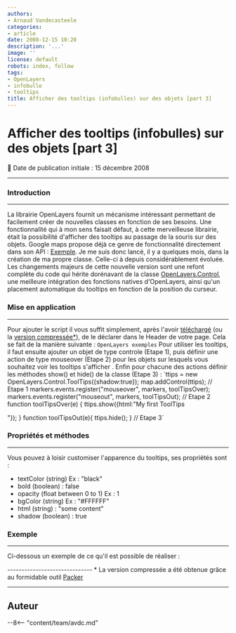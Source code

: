 ```yaml
---
authors:
- Arnaud Vandecasteele
categories:
- article
date: 2008-12-15 10:20
description: '...'
image: ''
license: default
robots: index, follow
tags:
- OpenLayers
- infobulle
- tooltips
title: Afficher des tooltips (infobulles) sur des objets [part 3]
---
```


# Afficher des tooltips (infobulles) sur des objets [part 3]


:calendar: Date de publication initiale : 15 décembre 2008


----

### Introduction




---


La librairie OpenLayers fournit un mécanisme intéressant permettant de facilement créer de nouvelles classes en fonction de ses besoins. Une fonctionnalité qui à mon sens faisait défaut, à cette merveilleuse librairie, était la possibilité d'afficher des tooltips au passage de la souris sur des objets. Google maps propose déjà ce genre de fonctionnalité directement dans son API : [Exemple](http://econym.googlepages.com/example_maptips.htm). Je me suis donc lancé, il y a quelques mois, dans la création de ma propre classe. Celle-ci à depuis considérablement évoluée. Les changements majeurs de cette nouvelle version sont une refont complète du code qui hérite dorénavant de la classe [OpenLayers.Control](http://dev.openlayers.org/releases/OpenLayers-2.7/doc/apidocs/files/OpenLayers/Control-js.html), une meilleure intégration des fonctions natives d'OpenLayers, ainsi qu'un placement automatique du tooltips en fonction de la position du curseur.


### Mise en application




---


Pour ajouter le script il vous suffit simplement, après l'avoir [téléchargé](http://ks356007.kimsufi.com/arno/lib/js/OpenLayers/lib/OpenLayers/Control/ToolTips.js) (ou la [version compressée*](http://ks356007.kimsufi.com/arno/lib/js/OpenLayers/lib/OpenLayers/Control/ToolTips_optimize.js)), de le déclarer dans le Header de votre page. Cela se fait de la manière suivante : `OpenLayers exemples` Pour utiliser les tooltips, il faut ensuite ajouter un objet de type controle (Etape 1), puis définir une action de type mouseover (Etape 2) pour les objets sur lesquels vous souhaitez voir les tooltips s'afficher . Enfin pour chacune des actions définir les méthodes show() et hide() de la classe (Etape 3) :  `ttips = new OpenLayers.Control.ToolTips({shadow:true}); map.addControl(ttips); // Etape 1 markers.events.register("mouseover", markers, toolTipsOver); markers.events.register("mouseout", markers, toolTipsOut); // Etape 2 function toolTipsOver(e) { ttips.show({html:"My first ToolTips  



"}); } function toolTipsOut(e){ ttips.hide(); } // Etape 3`


### Propriétés et méthodes




---


Vous pouvez à loisir customiser l'apparence du tooltips, ses propriétés sont :


* textColor (string) Ex : "black"
* bold (boolean) : false
* opacity (float between 0 to 1) Ex : 1
* bgColor (string) Ex : "#FFFFFF"
* html (string) : "some content"
* shadow (boolean) : true


### Exemple




---


Ci-dessous un exemple de ce qu'il est possible de réaliser :




------------------------------ * La version compressée a été obtenue grâce au formidable outil [Packer](http://dean.edwards.name/packer/)




----

## Auteur

--8<-- "content/team/avdc.md"
